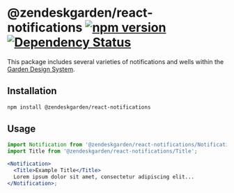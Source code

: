 # @zendeskgarden/react-notifications [![npm version](https://img.shields.io/npm/v/@zendeskgarden/react-notifications.svg?style=flat-square)](https://www.npmjs.com/package/@zendeskgarden/react-notifications) [![Dependency Status](https://img.shields.io/david/zendeskgarden/react-components.svg?path=packages/notifications&style=flat-square)](https://david-dm.org/zendeskgarden/react-components?path=packages/notifications) <!-- markdownlint-disable -->

<!-- markdownlint-enable -->

This package includes several varieties of notifications and wells within
the [Garden Design System](http://zendeskgarden.github.io/).

## Installation

```sh
npm install @zendeskgarden/react-notifications
```

## Usage

```jsx static
import Notification from '@zendeskgarden/react-notifications/Notification';
import Title from '@zendeskgarden/react-notifications/Title';

<Notification>
  <Title>Example Title</Title>
  Lorem ipsum dolor sit amet, consectetur adipiscing elit...
</Notification>;
```
